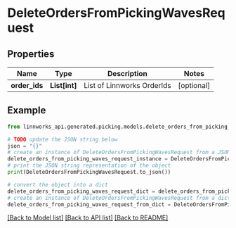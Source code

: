# DeleteOrdersFromPickingWavesRequest


## Properties

Name | Type | Description | Notes
------------ | ------------- | ------------- | -------------
**order_ids** | **List[int]** | List of Linnworks OrderIds | [optional] 

## Example

```python
from linnworks_api.generated.picking.models.delete_orders_from_picking_waves_request import DeleteOrdersFromPickingWavesRequest

# TODO update the JSON string below
json = "{}"
# create an instance of DeleteOrdersFromPickingWavesRequest from a JSON string
delete_orders_from_picking_waves_request_instance = DeleteOrdersFromPickingWavesRequest.from_json(json)
# print the JSON string representation of the object
print(DeleteOrdersFromPickingWavesRequest.to_json())

# convert the object into a dict
delete_orders_from_picking_waves_request_dict = delete_orders_from_picking_waves_request_instance.to_dict()
# create an instance of DeleteOrdersFromPickingWavesRequest from a dict
delete_orders_from_picking_waves_request_from_dict = DeleteOrdersFromPickingWavesRequest.from_dict(delete_orders_from_picking_waves_request_dict)
```
[[Back to Model list]](../README.md#documentation-for-models) [[Back to API list]](../README.md#documentation-for-api-endpoints) [[Back to README]](../README.md)


